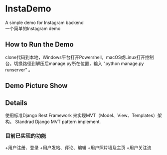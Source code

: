 # InstaDemo
A simple demo for Instagram backend  
一个简单的Instagram demo

## How to Run the Demo
clone代码到本地，Windows平台打开Powershell，macOS或Linux打开控制台。切换路径到解压后manage.py所在位置，输入 "python manage.py runserver" 。

## Demo Picture Show

## Details
使用标准Django Rest Framework 来实现MVT（Model、View、Templates）架构。
Standrad Django MVT pattern implement. 

### 目前已实现的功能
+用户注册、登录
+用户发帖、评论、编辑
+用户照片墙及主页
+用户关注流
